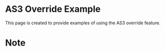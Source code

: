 # AS3 Override Example

This page is created to provide examples of using the AS3 override feature.

# Note